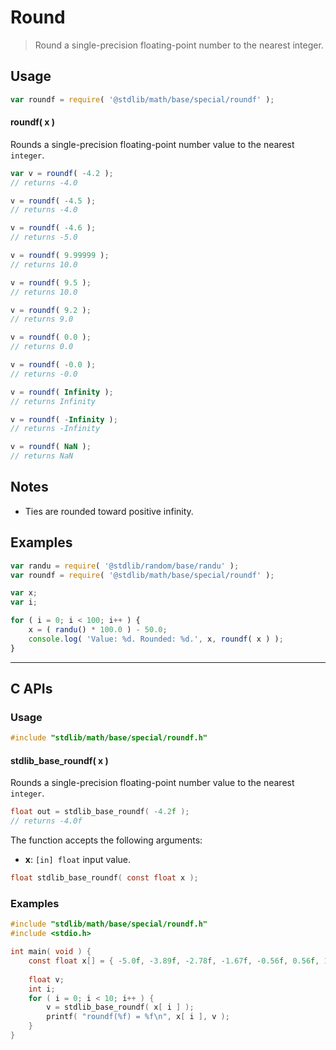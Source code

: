 <!--

@license Apache-2.0

Copyright (c) 2024 The Stdlib Authors.

Licensed under the Apache License, Version 2.0 (the "License");
you may not use this file except in compliance with the License.
You may obtain a copy of the License at

   http://www.apache.org/licenses/LICENSE-2.0

Unless required by applicable law or agreed to in writing, software
distributed under the License is distributed on an "AS IS" BASIS,
WITHOUT WARRANTIES OR CONDITIONS OF ANY KIND, either express or implied.
See the License for the specific language governing permissions and
limitations under the License.

-->

# Round

> Round a single-precision floating-point number to the nearest integer.

<section class="usage">

## Usage

```javascript
var roundf = require( '@stdlib/math/base/special/roundf' );
```

#### roundf( x )

Rounds a single-precision floating-point number value to the nearest `integer`.

```javascript
var v = roundf( -4.2 );
// returns -4.0

v = roundf( -4.5 );
// returns -4.0

v = roundf( -4.6 );
// returns -5.0

v = roundf( 9.99999 );
// returns 10.0

v = roundf( 9.5 );
// returns 10.0

v = roundf( 9.2 );
// returns 9.0

v = roundf( 0.0 );
// returns 0.0

v = roundf( -0.0 );
// returns -0.0

v = roundf( Infinity );
// returns Infinity

v = roundf( -Infinity );
// returns -Infinity

v = roundf( NaN );
// returns NaN
```

</section>

<!-- /.usage -->

<section class="notes">

## Notes

-   Ties are rounded toward positive infinity.

</section>

<!-- /.notes -->

<section class="examples">

## Examples

<!-- eslint no-undef: "error" -->

```javascript
var randu = require( '@stdlib/random/base/randu' );
var roundf = require( '@stdlib/math/base/special/roundf' );

var x;
var i;

for ( i = 0; i < 100; i++ ) {
    x = ( randu() * 100.0 ) - 50.0;
    console.log( 'Value: %d. Rounded: %d.', x, roundf( x ) );
}
```

</section>

<!-- /.examples -->

<!-- C interface documentation. -->

* * *

<section class="c">

## C APIs

<!-- Section to include introductory text. Make sure to keep an empty line after the intro `section` element and another before the `/section` close. -->

<section class="intro">

</section>

<!-- /.intro -->

<!-- C usage documentation. -->

<section class="usage">

### Usage

```c
#include "stdlib/math/base/special/roundf.h"
```

#### stdlib_base_roundf( x )

Rounds a single-precision floating-point number value to the nearest `integer`.

```c
float out = stdlib_base_roundf( -4.2f );
// returns -4.0f
```

The function accepts the following arguments:

-   **x**: `[in] float` input value.

```c
float stdlib_base_roundf( const float x );
```

</section>

<!-- /.usage -->

<!-- C API usage notes. Make sure to keep an empty line after the `section` element and another before the `/section` close. -->

<section class="notes">

</section>

<!-- /.notes -->

<!-- C API usage examples. -->

<section class="examples">

### Examples

```c
#include "stdlib/math/base/special/roundf.h"
#include <stdio.h>

int main( void ) {
    const float x[] = { -5.0f, -3.89f, -2.78f, -1.67f, -0.56f, 0.56f, 1.67f, 2.78f, 3.89f, 5.0f };
    
    float v;
    int i;
    for ( i = 0; i < 10; i++ ) {
        v = stdlib_base_roundf( x[ i ] );
        printf( "roundf(%f) = %f\n", x[ i ], v );
    }
}
```

</section>

<!-- /.examples -->

</section>

<!-- /.c -->

<!-- Section for related `stdlib` packages. Do not manually edit this section, as it is automatically populated. -->

<section class="related">

</section>

<!-- /.related -->

<!-- Section for all links. Make sure to keep an empty line after the `section` element and another before the `/section` close. -->

<section class="links">

<!-- <related-links> -->

<!-- </related-links> -->

</section>

<!-- /.links -->
